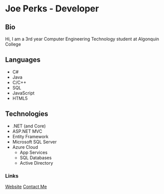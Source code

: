 # Joe Perks - Developer

## Bio
Hi, I am a 3rd year Computer Engineering Technology student at Algonquin College

## Languages
- C#
- Java
- C/C++
- SQL
- JavaScript
- HTML5

## Technologies
- .NET (and Core)
- ASP.NET MVC
- Entity Framework
- Microsoft SQL Server
- Azure Cloud
  - App Services
  - SQL Databases
  - Active Directory

### Links
[Website](joeperks.dev)
[Contact Me](mailto:contact@joeperks.dev)
<!--
**joepro25/joepro25** is a ✨ _special_ ✨ repository because its `README.md` (this file) appears on your GitHub profile.

Here are some ideas to get you started:

- 🔭 I’m currently working on ...
- 🌱 I’m currently learning ...
- 👯 I’m looking to collaborate on ...
- 🤔 I’m looking for help with ...
- 💬 Ask me about ...
- 📫 How to reach me: ...
- 😄 Pronouns: ...
- ⚡ Fun fact: ...
-->

